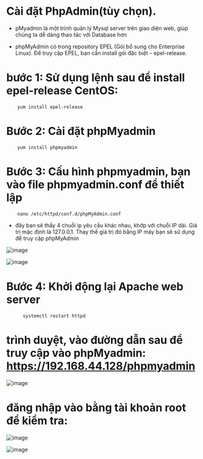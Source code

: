 
# Cài đặt PhpAdmin(tùy chọn).

- pMyadmin là một trình quản lý Mysql server trên giao diện web, giúp chúng ta dễ dàng thao tác với Database hơn

- phpMyAdmin có trong repository EPEL (Gói bổ sung cho Enterprise Linux). Để truy cập EPEL, bạn cần install gói đặc biệt – epel-release.

# bước 1: Sử dụng lệnh sau để install epel-release CentOS:

        yum install epel-release
               
# Bước 2: Cài đặt phpMyadmin

        yum install phpmyadmin

# Bước 3: Cấu hình phpmyadmin, bạn vào file phpmyadmin.conf để thiết lập

        nano /etc/httpd/conf.d/phpMyAdmin.conf

- đây bạn sẽ thấy 4 chuỗi ip yêu cầu khác nhau, khớp với chuỗi IP dài. Giá trị mặc định là 127.0.0.1. Thay thế giá trị đó bằng IP máy bạn sẽ sử dụng để truy cập phpMyAdmin

![image](https://user-images.githubusercontent.com/95491130/183231825-a424cb4e-6430-4a94-82f0-b0ed2ea1c00d.png)

![image](https://user-images.githubusercontent.com/95491130/183231842-24ab554a-51d3-4e26-bac1-c88f2c8b4723.png)


 # Bước 4: Khởi động lại Apache web server

          systemctl restart httpd

#  trình duyệt, vào đường dẫn sau để truy cập vào phpMyadmin: https://192.168.44.128/phpmyadmin

![image](https://user-images.githubusercontent.com/95491130/183231868-76096799-cbbb-4124-8f91-85e3fd31d525.png)


# đăng nhập vào bằng tài khoản root để kiểm tra:

![image](https://user-images.githubusercontent.com/95491130/183231967-0dbf4158-5fc1-4705-a327-5cc5d7e5b16a.png)

![image](https://user-images.githubusercontent.com/95491130/183231975-763ed3be-3b5c-4dfe-9625-e4ecd0efd9a0.png)



